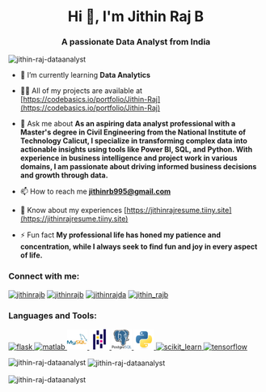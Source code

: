 
<h1 align="center">Hi 👋, I'm Jithin Raj B</h1>


<h3 align="center">A passionate Data Analyst from India</h3>

<p align="left"> <img src="https://komarev.com/ghpvc/?username=jithin-raj-dataanalyst&label=Profile%20views&color=0e75b6&style=flat" alt="jithin-raj-dataanalyst" /> </p>

- 🌱 I’m currently learning **Data Analytics**

- 👨‍💻 All of my projects are available at [https://codebasics.io/portfolio/Jithin-Raj](https://codebasics.io/portfolio/Jithin-Raj)

- 💬 Ask me about **As an aspiring data analyst professional with a Master's degree in Civil Engineering from the National Institute of Technology Calicut, I specialize in transforming complex data into actionable insights using tools like Power BI, SQL, and Python. With experience in business intelligence and project work in various domains, I am passionate about driving informed business decisions and growth through data.**

- 📫 How to reach me **jithinrb995@gmail.com**

- 📄 Know about my experiences [https://jithinrajresume.tiiny.site](https://jithinrajresume.tiiny.site)

- ⚡ Fun fact **My professional life has honed my patience and concentration, while I always seek to find fun and joy in every aspect of life.**

<h3 align="left">Connect with me:</h3>
<p align="left">
<a href="https://twitter.com/jithinrajb" target="blank"><img align="center" src="https://raw.githubusercontent.com/rahuldkjain/github-profile-readme-generator/master/src/images/icons/Social/twitter.svg" alt="jithinrajb" height="30" width="40" /></a>
<a href="https://linkedin.com/in/jithinrajb" target="blank"><img align="center" src="https://raw.githubusercontent.com/rahuldkjain/github-profile-readme-generator/master/src/images/icons/Social/linked-in-alt.svg" alt="jithinrajb" height="30" width="40" /></a>
<a href="https://fb.com/jithinrajda" target="blank"><img align="center" src="https://raw.githubusercontent.com/rahuldkjain/github-profile-readme-generator/master/src/images/icons/Social/facebook.svg" alt="jithinrajda" height="30" width="40" /></a>
<a href="https://instagram.com/jithin_rajb" target="blank"><img align="center" src="https://raw.githubusercontent.com/rahuldkjain/github-profile-readme-generator/master/src/images/icons/Social/instagram.svg" alt="jithin_rajb" height="30" width="40" /></a>
</p>

<h3 align="left">Languages and Tools:</h3>
<p align="left"> <a href="https://flask.palletsprojects.com/" target="_blank" rel="noreferrer"> <img src="https://www.vectorlogo.zone/logos/pocoo_flask/pocoo_flask-icon.svg" alt="flask" width="40" height="40"/> </a> <a href="https://www.mathworks.com/" target="_blank" rel="noreferrer"> <img src="https://upload.wikimedia.org/wikipedia/commons/2/21/Matlab_Logo.png" alt="matlab" width="40" height="40"/> </a> <a href="https://www.mysql.com/" target="_blank" rel="noreferrer"> <img src="https://raw.githubusercontent.com/devicons/devicon/master/icons/mysql/mysql-original-wordmark.svg" alt="mysql" width="40" height="40"/> </a> <a href="https://pandas.pydata.org/" target="_blank" rel="noreferrer"> <img src="https://raw.githubusercontent.com/devicons/devicon/2ae2a900d2f041da66e950e4d48052658d850630/icons/pandas/pandas-original.svg" alt="pandas" width="40" height="40"/> </a> <a href="https://www.postgresql.org" target="_blank" rel="noreferrer"> <img src="https://raw.githubusercontent.com/devicons/devicon/master/icons/postgresql/postgresql-original-wordmark.svg" alt="postgresql" width="40" height="40"/> </a> <a href="https://www.python.org" target="_blank" rel="noreferrer"> <img src="https://raw.githubusercontent.com/devicons/devicon/master/icons/python/python-original.svg" alt="python" width="40" height="40"/> </a> <a href="https://scikit-learn.org/" target="_blank" rel="noreferrer"> <img src="https://upload.wikimedia.org/wikipedia/commons/0/05/Scikit_learn_logo_small.svg" alt="scikit_learn" width="40" height="40"/> </a> <a href="https://www.tensorflow.org" target="_blank" rel="noreferrer"> <img src="https://www.vectorlogo.zone/logos/tensorflow/tensorflow-icon.svg" alt="tensorflow" width="40" height="40"/> </a> </p>

<p><img align="left" src="https://github-readme-stats.vercel.app/api/top-langs?username=jithin-raj-dataanalyst&show_icons=true&locale=en&layout=compact" alt="jithin-raj-dataanalyst" /></p>

<p>&nbsp;<img align="center" src="https://github-readme-stats.vercel.app/api?username=jithin-raj-dataanalyst&show_icons=true&locale=en" alt="jithin-raj-dataanalyst" /></p>

<p><img align="center" src="https://github-readme-streak-stats.herokuapp.com/?user=jithin-raj-dataanalyst&" alt="jithin-raj-dataanalyst" /></p>

